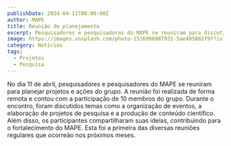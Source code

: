 ```yaml
---
publishDate: 2024-04-11T00:00:00Z
author: MAPE
title: Reunião de planejamento
excerpt: Pesquisadores e pesquisadoras do MAPE se reuniram para discutir projetos e ações do grupo
image: https://images.unsplash.com/photo-1516996087931-5ae405802f9f?ixlib=rb-4.0.3&ixid=M3wxMjA3fDB8MHxwaG90by1wYWdlfHx8fGVufDB8fHx8fA%3D%3D&auto=format&fit=crop&w=2070&q=80
category: Notícias
tags:
  - Projetos
  - Pesquisa
---
```


No dia 11 de abril, pesquisadores e pesquisadores do MAPE se reuniram para planejar projetos e ações do grupo. A reunião foi realizada de forma remota e contou com a participação de 10 membros do grupo. Durante o encontro, foram discutidos temas como a organização de eventos, a elaboração de projetos de pesquisa e a produção de conteúdo científico. Além disso, os participantes compartilharam suas ideias, contribuindo para o fortalecimento do MAPE. Esta foi a primeira das diversas reuniões regulares que ocorreão nos próximos meses. 
